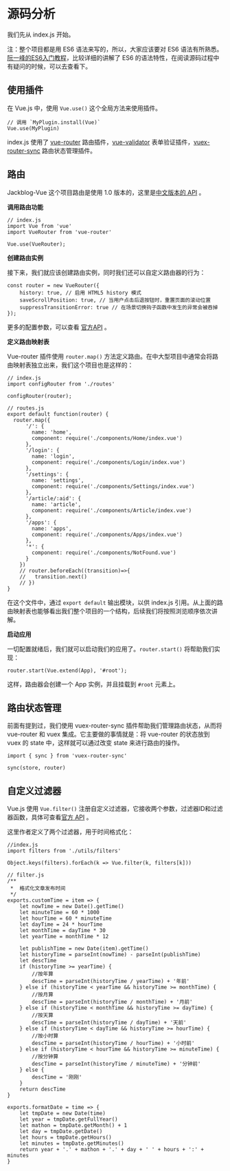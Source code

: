 # 源码分析

我们先从 index.js 开始。

注：整个项目都是用 ES6 语法来写的，所以，大家应该要对 ES6 语法有所熟悉。[阮一峰的ES6入门教程](http://es6.ruanyifeng.com/#README)，比较详细的讲解了 ES6 的语法特性，在阅读源码过程中有疑问的时候，可以去查看下。

## 使用插件

在 Vue.js 中，使用 `Vue.use()` 这个全局方法来使用插件。

    // 调用 `MyPlugin.install(Vue)` 
    Vue.use(MyPlugin)

index.js 使用了 [vue-router](https://github.com/vuejs/vue-router) 路由插件，[vue-validator](https://github.com/vuejs/vue-validator) 表单验证插件，[vuex-router-sync](https://github.com/vuejs/vuex-router-sync) 路由状态管理插件。

## 路由

Jackblog-Vue 这个项目路由是使用 1.0 版本的，这里是[中文版本的 API](https://github.com/vuejs/vue-router/tree/1.0/docs/zh-cn) 。

**调用路由功能**

```
// index.js
import Vue from 'vue'
import VueRouter from 'vue-router'

Vue.use(VueRouter);  
```

**创建路由实例**

接下来，我们就应该创建路由实例，同时我们还可以自定义路由器的行为：

```
const router = new VueRouter({
    history: true, // 启用 HTML5 history 模式
    saveScrollPosition: true, // 当用户点击后退按钮时，重置页面的滚动位置
    suppressTransitionError: true // 在场景切换钩子函数中发生的异常会被吞掉
});
```

更多的配置参数，可以查看 [官方API](https://github.com/vuejs/vue-router/blob/1.0/docs/zh-cn/options.md) 。

**定义路由映射表**

Vue-router 插件使用 `router.map()` 方法定义路由。在中大型项目中通常会将路由映射表独立出来，我们这个项目也是这样的：

```
// index.js
import configRouter from './routes'

configRouter(router);
```

```
// routes.js
export default function(router) {
  router.map({
      '/': {
        name: 'home',
        component: require('./components/Home/index.vue')
      },
      '/login': {
        name: 'login',
        component: require('./components/Login/index.vue')
      },
      '/settings': {
        name: 'settings',
        component: require('./components/Settings/index.vue')
      },
      '/article/:aid': {
        name: 'article',
        component: require('./components/Article/index.vue')
      },
      '/apps': {
        name: 'apps',
        component: require('./components/Apps/index.vue')
      },
      '*': {
        component: require('./components/NotFound.vue')
      }
    })
    // router.beforeEach((transition)=>{
    //   transition.next()
    // })
}
```

在这个文件中，通过 `export default` 输出模块，以供 index.js 引用。从上面的路由映射表也能够看出我们整个项目的一个结构，后续我们将按照浏览顺序依次讲解。

**启动应用**

一切配置就绪后，我们就可以启动我们的应用了。`router.start()` 将帮助我们实现：

```
router.start(Vue.extend(App), '#root');
```

这样，路由器会创建一个 App 实例，并且挂载到 `#root` 元素上。

## 路由状态管理

前面有提到过，我们使用 vuex-router-sync 插件帮助我们管理路由状态，从而将 vue-router 和 vuex 集成。它主要做的事情就是：将 vue-router 的状态放到 vuex 的 state 中，这样就可以通过改变 state 来进行路由的操作。

```
import { sync } from 'vuex-router-sync'

sync(store, router)
```

## 自定义过滤器

Vue.js 使用 `Vue.filter()` 注册自定义过滤器，它接收两个参数，过滤器ID和过滤器函数，具体可查看[官方 API](https://vuejs.org.cn/guide/custom-filter.html) 。

这里作者定义了两个过滤器，用于时间格式化：

```
//index.js
import filters from './utils/filters'

Object.keys(filters).forEach(k => Vue.filter(k, filters[k]))
```

```
// filter.js
/** 
 *  格式化文章发布时间
 */
exports.customTime = item => {
    let nowTime = new Date().getTime()
    let minuteTime = 60 * 1000
    let hourTime = 60 * minuteTime
    let dayTime = 24 * hourTime
    let monthTime = dayTime * 30
    let yearTime = monthTime * 12

    let publishTime = new Date(item).getTime()
    let historyTime = parseInt(nowTime) - parseInt(publishTime)
    let descTime
    if (historyTime >= yearTime) {
        //按年算
        descTime = parseInt(historyTime / yearTime) + '年前'
    } else if (historyTime < yearTime && historyTime >= monthTime) {
        //按月算
        descTime = parseInt(historyTime / monthTime) + '月前'
    } else if (historyTime < monthTime && historyTime >= dayTime) {
        //按天算
        descTime = parseInt(historyTime / dayTime) + '天前'
    } else if (historyTime < dayTime && historyTime >= hourTime) {
        //按小时算
        descTime = parseInt(historyTime / hourTime) + '小时前'
    } else if (historyTime < hourTime && historyTime >= minuteTime) {
        //按分钟算
        descTime = parseInt(historyTime / minuteTime) + '分钟前'
    } else {
        descTime = '刚刚'
    }
    return descTime
}

exports.formatDate = time => {
    let tmpDate = new Date(time)
    let year = tmpDate.getFullYear()
    let mathon = tmpDate.getMonth() + 1
    let day = tmpDate.getDate()
    let hours = tmpDate.getHours()
    let minutes = tmpDate.getMinutes()
    return year + '.' + mathon + '.' + day + ' ' + hours + ':' + minutes
}
```



